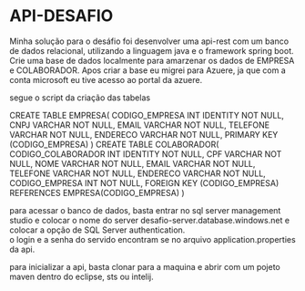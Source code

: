# API-DESAFIO

Minha solução para o desáfio foi desenvolver uma api-rest com um banco de dados relacional, utilizando a linguagem java e o framework spring boot.
Crie uma base de dados localmente para amarzenar os dados de EMPRESA e COLABORADOR. Apos criar a base eu migrei para Azuere, ja que com a conta microsoft eu tive acesso ao portal da azuere.

segue o script da criação das tabelas 

CREATE TABLE EMPRESA(
	CODIGO_EMPRESA INT IDENTITY NOT NULL,
	CNPJ VARCHAR NOT NULL,
	EMAIL VARCHAR NOT NULL,
	TELEFONE VARCHAR NOT NULL,
	ENDERECO VARCHAR  NOT NULL,
	PRIMARY KEY (CODIGO_EMPRESA)
)
CREATE TABLE COLABORADOR(
	CODIGO_COLABORADOR INT IDENTITY NOT NULL,
	CPF VARCHAR NOT NULL,
	NOME VARCHAR NOT NULL,
	EMAIL VARCHAR NOT NULL,
	TELEFONE VARCHAR NOT NULL,
	ENDERECO VARCHAR NOT NULL,
	CODIGO_EMPRESA INT NOT NULL,
	FOREIGN KEY (CODIGO_EMPRESA) REFERENCES EMPRESA(CODIGO_EMPRESA)
)


para acessar o banco de dados, basta entrar no sql server management studio e colocar o nome do server desafio-server.database.windows.net e colocar a
opção de SQL Server authentication.  
o login e a senha do servido encontram se no arquivo application.properties da api.

para inicializar a api, basta clonar para a maquina e abrir com um pojeto maven dentro do eclipse, sts ou intelij. 



